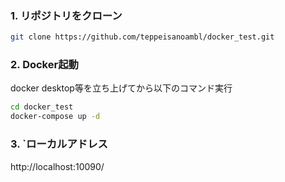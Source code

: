 ### 1. リポジトリをクローン

```bash
git clone https://github.com/teppeisanoambl/docker_test.git
```

### 2. Docker起動

docker desktop等を立ち上げてから以下のコマンド実行

```bash
cd docker_test
docker-compose up -d
```

### 3. `ローカルアドレス
http://localhost:10090/

